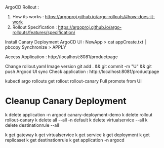ArgoCD Rollout : 
1. How its works : https://argoproj.github.io/argo-rollouts/#how-does-it-work
2. Rollout Specification : https://argoproj.github.io/argo-rollouts/features/specification/

Install Canary Deployment 
ArgoCD UI : NewApp > 
cat appCreate.txt | pbcopy
Synchronize > APPLY 

Access Application : http://localhost:8081/productpage


Change rollout.yaml Image version 
git add . && git commit -m "U" && git push
Argocd UI sync
Check application : http://localhost:8081/productpage

kubectl argo rollouts get rollout rollout-canary
Full promote from UI 


# Cleanup Canary Deployment 
k delete application -n argocd canary-deployment-demo
k delete rollout rollout-canary
k delete all --all -n default
k delete virtualservice --all
k delete destinationrule --all

k get gateway
k get virtualservice
k get service
k get deployment
k get replicaset
k get destinationrule
k get application -n argocd
